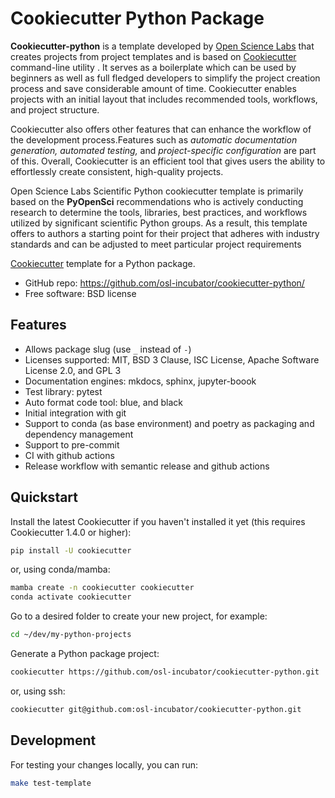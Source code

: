 # Cookiecutter Python Package

**Cookiecutter-python** is a template developed by [Open Science Labs](https://opensciencelabs.org/) that creates projects from project templates and is based on [Cookiecutter](https://github.com/cookiecutter/cookiecutter) command-line utility  . It serves as a boilerplate which can be used by beginners as well as full fledged developers to simplify the project creation process and save considerable amount of time.
Cookiecutter enables projects with an initial layout that includes recommended tools, workflows, and project structure. 

Cookiecutter also offers other features that can enhance the workflow of the development process.Features such as *automatic documentation generation, automated testing,* and *project-specific configuration* are part of this. Overall, Cookiecutter is an efficient tool that gives users the ability to effortlessly create consistent, high-quality projects.

Open Science Labs Scientific Python cookiecutter  template is primarily based on the **PyOpenSci** recommendations who is actively conducting research to determine the tools, libraries, best practices, and workflows utilized by significant scientific Python groups. As a result, this template offers to authors a starting point for their project that adheres with industry standards and can be adjusted to meet particular project requirements


[Cookiecutter](https://github.com/cookiecutter/cookiecutter) template
for a Python package.

  - GitHub repo: <https://github.com/osl-incubator/cookiecutter-python/>
  - Free software: BSD license

## Features

  - Allows package slug (use `_` instead of `-`)
  - Licenses supported: MIT, BSD 3 Clause, ISC License, Apache Software License 2.0, and GPL 3
  - Documentation engines: mkdocs, sphinx, jupyter-boook
  - Test library: pytest
  - Auto format code tool: blue, and black
  - Initial integration with git
  - Support to conda (as base environment) and poetry as packaging and dependency management
  - Support to pre-commit
  - CI with github actions
  - Release workflow with semantic release and github actions

## Quickstart

Install the latest Cookiecutter if you haven't installed it yet (this
requires Cookiecutter 1.4.0 or higher):

```bash
pip install -U cookiecutter
```

or, using conda/mamba:

```bash
mamba create -n cookiecutter cookiecutter
conda activate cookiecutter
```

Go to a desired folder to create your new project, for example:

```bash
cd ~/dev/my-python-projects
```

Generate a Python package project:

```bash
cookiecutter https://github.com/osl-incubator/cookiecutter-python.git
```

or, using ssh:

```bash
cookiecutter git@github.com:osl-incubator/cookiecutter-python.git
```

## Development

For testing your changes locally, you can run:

```bash
make test-template
```
